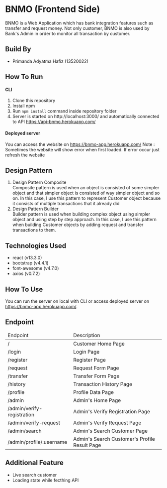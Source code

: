 # BNMO (Frontend Side)
BNMO is a Web Application which has bank integration features such as transfer and request money. Not only customer, BNMO is also used by Bank's Admin in order to monitor all transaction by customer. 

## Build By
- Primanda Adyatma Hafiz (13520022)

## How To Run
#### CLI
1. Clone this repository
2. Install npm
3. Run ```npm install``` command inside repository folder
4. Server is started on http://localhost:3000/ and automatically connected to API https://api-bnmo.herokuapp.com/

#### Deployed server
You can access the website on https://bnmo-app.herokuapp.com/
Note : Sometimes the website will show error when first loaded. If error occur just refresh the website

## Design Pattern
1. Design Pattern Composite </br>
Composite pattern is used when an object is consisted of some simpler object and that simpler object is consisted of way simpler object and so on. In this case, I use this pattern to represent Customer object because it consists of multiple transactions that it already did
2. Design Pattern Builder </br>
Builder pattern is used when building complex object using simpler object and using step by step approach. In this case, I use this pattern when building Customer objects by adding request and transfer transactions to them.

## Technologies Used
- react (v13.3.0)
- bootstrap (v4.4.1)
- font-awesome (v4.7.0)
- axios (v0.7.2)

## How To Use
You can run the server on local with CLI or access deployed server on https://bnmo-app.herokuapp.com/.

## Endpoint
<table>
  <thead>
    <td>Endpoint</td>
    <td>Description</td>
  </thead>
  <tbody>
    <tr>
      <td>/</td>
      <td>Customer Home Page</td
    </tr>
    <tr>
      <td>/login</td>
      <td>Login Page</td
    </tr>
    <tr>
      <td>/register</td>
      <td>Register Page</td
    </tr>
    <tr>
      <td>/request</td>
      <td>Request Form Page</td
    </tr>
    <tr>
      <td>/transfer</td>
      <td>Transfer Form Page</td
    </tr>
    <tr>
      <td>/history</td>
      <td>Transaction History Page</td
    </tr>
    <tr>
      <td>/profile</td>
      <td>Profile Data Page</td
    </tr>
    <tr>
      <td>/admin</td>
      <td>Admin's Home Page</td
    </tr>
    <tr>
      <td>/admin/verify-registration</td>
      <td>Admin's Verify Registration Page</td
    </tr>
    <tr>
      <td>/admin/verify-request</td>
      <td>Admin's Verify Request Page</td
    </tr>
    <tr>
      <td>/admin/search</td>
      <td>Admin's Search Customer Page</td
    </tr>
    <tr>
      <td>/admin/profile/:username</td>
      <td>Admin's Search Customer's Profile Result Page</td
    </tr>
</table>
        
## Additional Feature
- Live search customer
- Loading state while fecthing API
